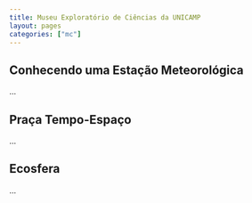 ```yaml
---
title: Museu Exploratório de Ciências da UNICAMP
layout: pages
categories: ["mc"]
---
```


## Conhecendo uma Estação Meteorológica

...

## Praça Tempo-Espaço

...

## Ecosfera

...